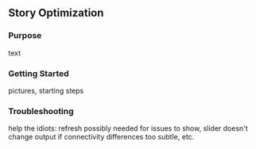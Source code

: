 ## Story Optimization  
### Purpose  
text  

### Getting Started  
pictures, starting steps  

### Troubleshooting  
help the idiots: refresh possibly needed for issues to show, slider doesn't change output if connectivity differences too subtle, etc.
